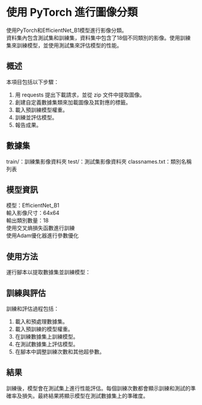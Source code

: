 # 使用 PyTorch 進行圖像分類   

使用PyTorch和EfficientNet_B1模型進行影像分類。  
資料集內包含測試集和訓練集，資料集中包含了18個不同類別的影像。使用訓練集來訓練模型，並使用測試集來評估模型的性能。

## 概述  
本項目包括以下步驟：  
1. 用 requests 提出下載請求，並從 zip 文件中提取圖像。  
2. 創建自定義數據集類來加載圖像及其對應的標籤。  
3. 載入預訓練模型權重。  
4. 訓練並評估模型。   
5. 報告成果。  

## 數據集  
train/：訓練集影像資料夾
test/：測試集影像資料夾
classnames.txt：類別名稱列表

## 模型資訊  
模型：EfficientNet_B1  
輸入影像尺寸：64x64  
輸出類別數量：18  
使用交叉熵損失函數進行訓練  
使用Adam優化器進行參數優化   

## 使用方法  
運行腳本以提取數據集並訓練模型：  

## 訓練與評估  
訓練和評估過程包括：  

1. 載入和預處理數據集。  
2. 載入預訓練的模型權重。  
3. 在訓練數據集上訓練模型。    
4. 在測試數據集上評估模型。    
5. 在腳本中調整訓練次數和其他超參數。  

## 結果
訓練後，模型會在測試集上進行性能評估。每個訓練次數都會顯示訓練和測試的準確率及損失。最終結果將顯示模型在測試數據集上的準確度。  
